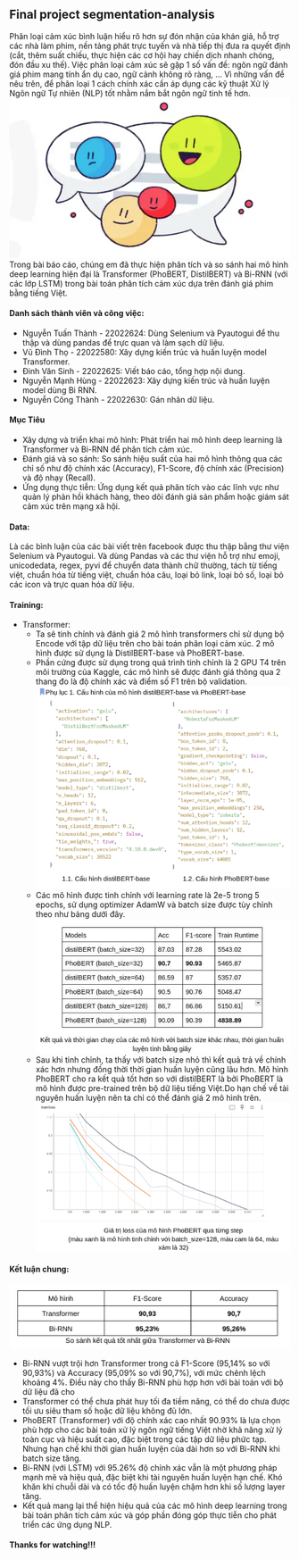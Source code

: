 ## Final project segmentation-analysis

Phân loại cảm xúc bình luận hiểu rõ hơn sự đón nhận của khán giả, hỗ trợ các nhà làm phim, nền tảng phát trực tuyến và nhà tiếp thị đưa ra quyết định (cắt, thêm suất chiếu, thực hiện các cơ hội hay chiến dịch nhanh chóng, đón đầu xu thế). Việc phân loại cảm xúc sẽ gặp 1 số vấn đề: ngôn ngữ đánh giá phim mang tính ẩn dụ cao, ngữ cảnh không rõ ràng, …
Vì những vấn đề nêu trên, để phân loại 1 cách chính xác cần áp dụng các kỹ thuật Xử lý Ngôn ngữ Tự nhiên (NLP) tốt nhằm nắm bắt ngôn ngữ tinh tế hơn.
![Image alt text](img/sentiment-analysis.png)
<br>
Trong bài báo cáo, chúng em đã thực hiện phân tích và so sánh hai mô hình deep learning hiện đại là Transformer (PhoBERT, DistilBERT) và Bi-RNN (với các lớp LSTM) trong bài toán phân tích cảm xúc dựa trên đánh giá phim bằng tiếng Việt.

#### Danh sách thành viên và công việc:

- Nguyễn Tuấn Thành - 22022624: Dùng Selenium và Pyautogui để thu thập và dùng pandas để trực quan và làm sạch dữ liệu.
- Vũ Đình Thọ - 22022580: Xây dựng kiến trúc và huấn luyện model Transformer.
- Đinh Văn Sinh - 22022625: Viết báo cáo, tổng hợp nội dung.
- Nguyễn Mạnh Hùng - 22022623: Xây dựng kiến trúc và huấn luyện model dùng Bi RNN.
- Nguyễn Công Thành - 22022630: Gán nhãn dữ liệu.

#### Mục Tiêu

- Xây dựng và triển khai mô hình: Phát triển hai mô hình deep learning là Transformer và Bi-RNN để phân tích cảm xúc.
- Đánh giá và so sánh: So sánh hiệu suất của hai mô hình thông qua các chỉ số như độ chính xác (Accuracy), F1-Score, độ chính xác (Precision) và độ nhạy (Recall).
- Ứng dụng thực tiễn: Ứng dụng kết quả phân tích vào các lĩnh vực như quản lý phản hồi khách hàng, theo dõi đánh giá sản phẩm hoặc giám sát cảm xúc trên mạng xã hội.

#### Data:

Là các bình luận của các bài viết trên facebook được thu thập bằng thư viện Selenium và Pyautogui.
Và dùng Pandas và các thư viện hỗ trợ như emoji, unicodedata, regex, pyvi để chuyển data thành chữ thường, tách từ tiếng việt,
chuẩn hóa từ tiếng việt, chuẩn hóa câu, loại bỏ link, loại bỏ số, loại bỏ các icon và trực quan hóa dữ liệu.

#### Training:

- Transformer:
  - Ta sẽ tinh chỉnh và đánh giá 2 mô hình transformers chỉ sử dụng bộ Encode với tập dữ liệu trên cho bài toán phân loại cảm xúc. 2 mô hình được sử dụng là DistilBERT-base và PhoBERT-base.
  - Phần cứng được sử dụng trong quá trình tinh chỉnh là 2 GPU T4 trên môi trường của Kaggle, các mô hình sẽ được đánh giá thông qua 2 thang đo là độ chính xác và điểm số F1 trên bộ validation.
    ![Image alt text](img/config-tranformer.png)
  - Các mô hình được tinh chỉnh với learning rate là 2e-5 trong 5 epochs, sử dụng optimizer AdamW và batch size được tùy chỉnh theo như bảng dưới đây.
    ![Image alt text](img/result-tranformer.jpg)
  - Sau khi tinh chỉnh, ta thấy với batch size nhỏ thì kết quả trả về chính xác hơn nhưng đồng thời thời gian huấn luyện cũng lâu hơn. Mô hình PhoBERT cho ra kết quả tốt hơn so với distilBERT là bởi PhoBERT là mô hình được pre-trained trên bộ dữ liệu tiếng Việt.Do hạn chế về tài nguyên huấn luyện nên ta chỉ có thể đánh giá 2 mô hình trên.
    ![Image alt text](img/loss-phoBERT.png)

#### Kết luận chung:

![Image alt text](img/transformer-birnn.png)

- Bi-RNN vượt trội hơn Transformer trong cả F1-Score (95,14% so với 90,93%) và Accuracy (95,09% so với 90,7%), với mức chênh lệch khoảng 4%. Điều này cho thấy Bi-RNN phù hợp hơn với bài toán với bộ dữ liệu đã cho
- Transformer có thể chưa phát huy tối đa tiềm năng, có thể do chưa được tối ưu siêu tham số hoặc dữ liệu không đủ lớn.
- PhoBERT (Transformer) với độ chính xác cao nhất 90.93% là lựa chọn phù hợp cho các bài toán xử lý ngôn ngữ tiếng Việt nhờ khả năng xử lý toàn cục và hiệu suất cao, đặc biệt trong các tập dữ liệu phức tạp. Nhưng hạn chế khi thời gian huấn luyện của dài hơn so với Bi-RNN khi batch size tăng.
- Bi-RNN (với LSTM) với 95.26% độ chính xác vẫn là một phương pháp mạnh mẽ và hiệu quả, đặc biệt khi tài nguyên huấn luyện hạn chế. Khó khăn khi chuỗi dài và có tốc độ huấn luyện chậm hơn khi số lượng layer tăng.
- Kết quả mang lại thể hiện hiệu quả của các mô hình deep learning trong bài toán phân tích cảm xúc và góp phần đóng góp thực tiễn cho phát triển các ứng dụng NLP.

#### Thanks for watching!!!
